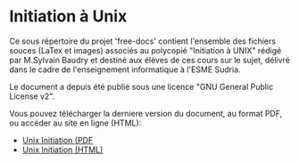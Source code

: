 Initiation à Unix
====

Ce sous répertoire du projet 'free-docs' contient l'ensemble des fichiers souces (LaTex et images)
associés au polycopié "Initiation à UNIX" rédigé par M.Sylvain Baudry et destiné aux élèves de ces
cours sur le sujet, délivré dans le cadre de l'enseignement informatique à l'ESME Sudria.

Le document a depuis été publié sous une licence "GNU General Public License v2".

Vous pouvez télécharger la derniere version du document, au format PDF, ou accéder au site en ligne
(HTML):

* [Unix Initiation (PDF](http://belaran.github.io/free-docs/unix-initiation/unix-initiation-4.1.pdf)
* [Unix Initiation (HTML)](http://belaran.github.io/free-docs/unix-initiation/index.html)
